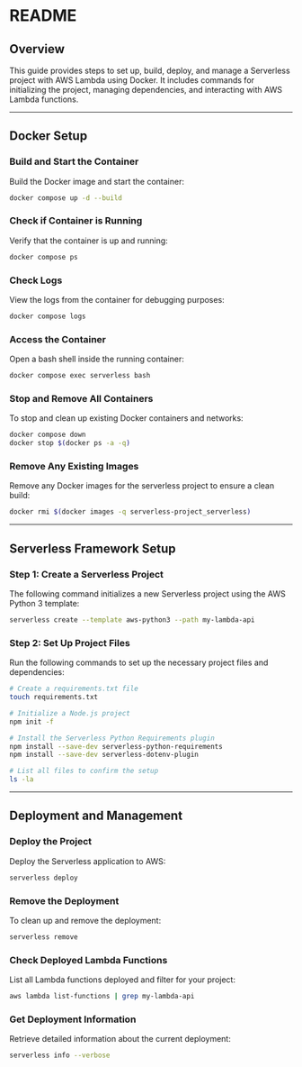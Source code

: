 # README

## Overview
This guide provides steps to set up, build, deploy, and manage a Serverless project with AWS Lambda using Docker. It includes commands for initializing the project, managing dependencies, and interacting with AWS Lambda functions.

---

## Docker Setup


### Build and Start the Container
Build the Docker image and start the container:
```bash
docker compose up -d --build
```

### Check if Container is Running
Verify that the container is up and running:
```bash
docker compose ps
```

### Check Logs
View the logs from the container for debugging purposes:
```bash
docker compose logs
```

### Access the Container
Open a bash shell inside the running container:
```bash
docker compose exec serverless bash
```

### Stop and Remove All Containers
To stop and clean up existing Docker containers and networks:
```bash
docker compose down
docker stop $(docker ps -a -q)
```

### Remove Any Existing Images
Remove any Docker images for the serverless project to ensure a clean build:
```bash
docker rmi $(docker images -q serverless-project_serverless)
```

---

## Serverless Framework Setup

### Step 1: Create a Serverless Project
The following command initializes a new Serverless project using the AWS Python 3 template:
```bash
serverless create --template aws-python3 --path my-lambda-api
```

### Step 2: Set Up Project Files
Run the following commands to set up the necessary project files and dependencies:
```bash
# Create a requirements.txt file
touch requirements.txt

# Initialize a Node.js project
npm init -f

# Install the Serverless Python Requirements plugin
npm install --save-dev serverless-python-requirements
npm install --save-dev serverless-dotenv-plugin

# List all files to confirm the setup
ls -la
```

---

## Deployment and Management

### Deploy the Project
Deploy the Serverless application to AWS:
```bash
serverless deploy
```

### Remove the Deployment
To clean up and remove the deployment:
```bash
serverless remove
```

### Check Deployed Lambda Functions
List all Lambda functions deployed and filter for your project:
```bash
aws lambda list-functions | grep my-lambda-api
```

### Get Deployment Information
Retrieve detailed information about the current deployment:
```bash
serverless info --verbose
```

